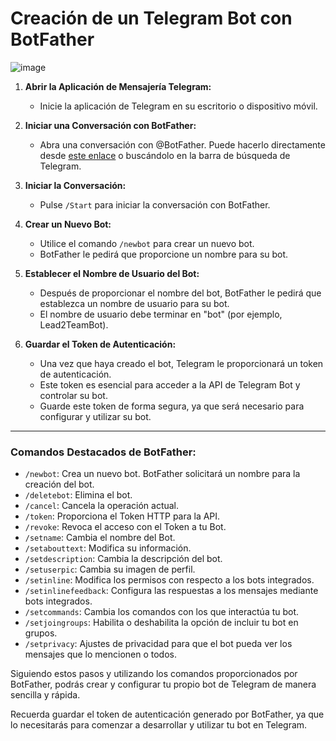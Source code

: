 # Creación de un Telegram Bot con BotFather

![image](https://github.com/Scosrom/ManoliBot-Telegram/assets/114906778/95efc324-04a8-4d5e-a96e-73e714522579)


1. **Abrir la Aplicación de Mensajería Telegram:**
   - Inicie la aplicación de Telegram en su escritorio o dispositivo móvil.

2. **Iniciar una Conversación con BotFather:**
   - Abra una conversación con @BotFather. Puede hacerlo directamente desde [este enlace](https://t.me/BotFather) o buscándolo en la barra de búsqueda de Telegram.

3. **Iniciar la Conversación:**
   - Pulse `/Start` para iniciar la conversación con BotFather.

4. **Crear un Nuevo Bot:**
   - Utilice el comando `/newbot` para crear un nuevo bot.
   - BotFather le pedirá que proporcione un nombre para su bot.

5. **Establecer el Nombre de Usuario del Bot:**
   - Después de proporcionar el nombre del bot, BotFather le pedirá que establezca un nombre de usuario para su bot.
   - El nombre de usuario debe terminar en "bot" (por ejemplo, Lead2TeamBot).

6. **Guardar el Token de Autenticación:**
   - Una vez que haya creado el bot, Telegram le proporcionará un token de autenticación.
   - Este token es esencial para acceder a la API de Telegram Bot y controlar su bot.
   - Guarde este token de forma segura, ya que será necesario para configurar y utilizar su bot.
---
### Comandos Destacados de BotFather:

- `/newbot`: Crea un nuevo bot. BotFather solicitará un nombre para la creación del bot.
- `/deletebot`: Elimina el bot.
- `/cancel`: Cancela la operación actual.
- `/token`: Proporciona el Token HTTP para la API.
- `/revoke`: Revoca el acceso con el Token a tu Bot.
- `/setname`: Cambia el nombre del Bot.
- `/setabouttext`: Modifica su información.
- `/setdescription`: Cambia la descripción del bot.
- `/setuserpic`: Cambia su imagen de perfil.
- `/setinline`: Modifica los permisos con respecto a los bots integrados.
- `/setinlinefeedback`: Configura las respuestas a los mensajes mediante bots integrados.
- `/setcommands`: Cambia los comandos con los que interactúa tu bot.
- `/setjoingroups`: Habilita o deshabilita la opción de incluir tu bot en grupos.
- `/setprivacy`: Ajustes de privacidad para que el bot pueda ver los mensajes que lo mencionen o todos.

Siguiendo estos pasos y utilizando los comandos proporcionados por BotFather, podrás crear y configurar tu propio bot de Telegram de manera sencilla y rápida.

Recuerda guardar el token de autenticación generado por BotFather, ya que lo necesitarás para comenzar a desarrollar y utilizar tu bot en Telegram.
